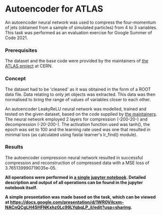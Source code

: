 # Autoencoder for ATLAS

An autoencoder neural network was used to compress the four-momentum of jets (obtained from a sample of simulated particles) from 4 to 3 variables. This task was performed as an evaluation exercise for Google Summer of Code 2021.

### Prerequisites
The dataset and the base code were provided by the maintainers of [the ATLAS project](https://hepsoftwarefoundation.org/gsoc/projects/2020/project_ATLAS.html) at CERN.

### Concept
The dataset had to be 'cleaned' as it was obtained in the form of a ROOT data file. Data relating to only jet objects was extracted. This data was then normalised to bring the range of values of variables closer to each other.

An autoencoder LeakyReLU neural network was modelled, trained and tested on the given dataset, based on the code supplied by [the maintainers](https://hepsoftwarefoundation.org/gsoc/projects/2020/project_ATLAS.html). The neural network employed 2 layers for compression (-200-20-) and decompression (-20-200-). The activation function used was tanh(), the epoch was set to 100 and the learning rate used was one that resulted in minimal loss (as calculated using fastai learner's lr_find() module). 

### Results
The autoencoder compression neural network resulted in successful compression and reconstruction of compressed data with a MSE loss of 3.765139990719035e-05.

<b>All operations were performed in [a single jupyter notebook](https://github.com/nrishabh/atlas-autoencoder/blob/master/ATLAS%20Evaluation%20Task.ipynb). Detailed description and output of all operations can be found in the jupyter notebook itself.

A simple presentation was made based on the task, which can be viewed at https://docs.google.com/presentation/d/1WR0Vilcxm-NACnQCgLH4SHFNKxhz0Lc99LYqbqLP_iI/edit?usp=sharing.
